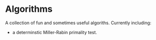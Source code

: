 # Algorithms

A collection of fun and sometimes useful algoriths. Currently including:

- a determinstic Miller-Rabin primality test.
